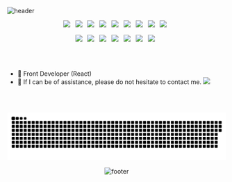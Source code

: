 <!--
**Kim-Haul/Kim-Haul** is a ✨ _special_ ✨ repository because its `README.md` (this file) appears on your GitHub profile.

Here are some ideas to get you started:

- 🔭 I’m currently working on ...
- 🌱 I’m currently learning ...
- 👯 I’m looking to collaborate on ...
- 🤔 I’m looking for help with ...
- 💬 Ask me about ...
- 📫 How to reach me: ...
- 😄 Pronouns: ...
- ⚡ Fun fact: ...
-->

![header](https://capsule-render.vercel.app/api?type=slice&color=gradient&height=250&section=header&text=JEON%20IN%20HO&fontAlign=50&fontAlignY=70&fontSize=90&fontColor=000000)

<p align="center">
  <img src="https://img.shields.io/badge/HTML5-E34F26?style=flat-square&logo=HTML5&logoColor=white"/> &nbsp
  <img src="https://img.shields.io/badge/CSS3-1572B6?style=flat-square&logo=CSS3&logoColor=white"/> &nbsp
  <img src="https://img.shields.io/badge/JavaScript-F7DF1E?style=flat-square&logo=JavaScript&logoColor=white"/> &nbsp
  <img src="https://img.shields.io/badge/Typescript-3178C6?style=flat-square&logo=TypeScript&logoColor=white"/> &nbsp
  <img src="https://img.shields.io/badge/React-61DAFB?style=flat-square&logo=react&logoColor=white"/> &nbsp
  <img src="https://img.shields.io/badge/Next.js-000000?style=flat-square&logo=Next.js&logoColor=white"/> &nbsp
  <img src="https://img.shields.io/badge/ReactNative-61DAFB?style=flat-square&logo=react&logoColor=white"/> &nbsp
  <!--   <img src="https://img.shields.io/badge/Vue.js-4FC08D?style=flat-square&logo=Vue.js&logoColor=white"/> &nbsp -->
  <img src="https://img.shields.io/badge/AWS-232F3E?style=flat-square&logo=AmazonAws&logoColor=white"> &nbsp
  <img src="https://img.shields.io/badge/Amazon S3-569A31?style=flat-square&logo=AmazonS3&logoColor=white"> &nbsp
  <!--   <img src="https://img.shields.io/badge/Node.js-339933?style=flat-square&logo=Node.js&logoColor=white"/> &nbsp -->
  <!--   <img src="https://img.shields.io/badge/bootstrap-7952B3?style=flat-square&logo=Vue.js&logoColor=white"/> &nbsp -->
</p>
<p align="center">
  <img src="https://img.shields.io/badge/JAVA-007396?style=flat-square&logo=Java&logoColor=white"> &nbsp
  <img src="https://img.shields.io/badge/SpringBoot-6DB33F?style=flat-square&logo=SpringBoot&logoColor=white"> &nbsp
  <img src="https://img.shields.io/badge/Amazon RDS-527FFF?style=flat-square&logo=AmazonRDS&logoColor=white"> &nbsp
  <img src="https://img.shields.io/badge/MySQL-4479A1?style=flat-square&logo=MySQL&logoColor=white"> &nbsp
  <img src="https://img.shields.io/badge/MariaDB-003545?style=flat-square&logo=MariaDB&logoColor=white"> &nbsp
  <img src="https://img.shields.io/badge/Redis-DC382D?style=flat-square&logo=Redis&logoColor=white"> &nbsp 
  <img src="https://img.shields.io/badge/Amazon ECS-FF9900?style=flat-square&logo=AmazonEC2&logoColor=white"> &nbsp
</p> <br/><br/>

<!-- - 📌 https://amazon-inno.netlify.app/ -->
- 🌱 Front Developer (React)
- 💬 If I can be of assistance, please do not hesitate to contact me. <a href="https://www.instagram.com/in.__ho/" target="_blank"><img src="https://img.shields.io/badge/Instagram-E4405F?style=flat-square&logo=Instagram&logoColor=white&link=https://www.instagram.com/hye_inisfree/"/></a>

<div align="center">

<!-- <a href="https://github.com/anuraghazra/github-readme-stats">
  <img src="https://github-readme-stats.vercel.app/api?username=Kim-Haul&show_icons=true&theme=radical" width="50%" />
</a> -->
  
<!-- <a href="https://github.com/Kim-Haul">
  <img src="https://github-readme-stats.vercel.app/api/top-langs/?username=Kim-Haul&langs_count=6&show_icons=true&hide_border=true&title_color=004386&icon_color=004386&layout=compact&theme=radical" />
</a> -->
  
<br/><br/>
  
<!-- [![trophy](https://github-profile-trophy.vercel.app/?username=Kim-Haul&row=1&rank=SECRET,SSS,SS,S,AAA,AA,A)](https://github.com/ryo-ma/github-profile-trophy) -->

<!-- <br/><br/> -->
  
![snake gif](https://raw.githubusercontent.com/Kim-Haul/Kim-Haul/24e727993ac313f461c08e90f5bd5cfd6fbb8b87/resources/github-contribution-grid-snake-light.svg)

![footer](https://capsule-render.vercel.app/api?type=waving&color=gradient&height=120&animation=fadeIn&section=footer&text=🚗🚘🚛&fontAlign=70)



<!-- 
![Kim-Haul's github stats](https://github-readme-stats.vercel.app/api?username=Kim-Haul&show_icons=true)

[![Kim-Haul's github stats](https://github-readme-stats.vercel.app/api/top-langs/?username=Kim-Haul&show_icons=true&hide_border=true&title_color=004386&icon_color=004386&layout=compact)](https://github.com/Kim-Haul)

<img src="https://img.shields.io/badge/Android-3DDC84?style=flat-square&logo=Android&logoColor=white"/> &nbsp
<img src="https://img.shields.io/badge/MongoDB-47A248?style=flat-square&logo=MongoDB&logoColor=white"/> &nbsp 
<img src="https://img.shields.io/badge/MySQL-4479A1?style=flat-square&logo=MySQL&logoColor=white"/> &nbsp 
<img src="https://img.shields.io/badge/c++-00599C?style=flat-square&logo=c%2B%2B&logoColor=white"/> &nbsp 
<img src="https://img.shields.io/badge/Amazon AWS-232F3E?style=flat-square&logo=Amazon%20AWS&logoColor=white"/> &nbsp </p>
-->

